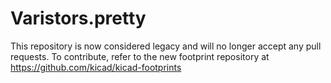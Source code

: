 # Varistors.pretty

This repository is now considered legacy and will no longer accept any pull requests. To contribute, refer to the new footprint repository at https://github.com/kicad/kicad-footprints
